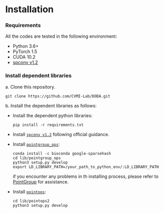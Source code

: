 # Installation

### Requirements
All the codes are tested in the following environment:
- Python 3.6+
- PyTorch 1.5
- CUDA 10.2
- [spconv v1.2](https://github.com/traveller59/spconv)


### Install dependent libraries


a. Clone this repository.
```shell
git clone https://github.com/CVMI-Lab/DODA.git
```

b. Install the dependent libraries as follows:

* Install the dependent python libraries: 
    ```
    pip install -r requirements.txt 
    ```

* Install [`spconv v1.2`](https://github.com/traveller59/spconv) following official guidance.

* Install [`pointgroup_ops`](lib/pointgroup_ops):
    ```
    conda install -c bioconda google-sparsehash
    cd lib/pointgroup_ops
    python3 setup.py develop
    export LD_LIBRARY_PATH=/your_path_to_python_env/:LD_LIBRARY_PATH
    ```
    if you encounter any problems in th installing process, please refer to [PointGroup](https://github.com/dvlab-research/PointGroup) for assistance.
* Install [`pointops`](lib/pointops2):
    ```
    cd lib/pointops2
    python3 setup.py develop
    ```